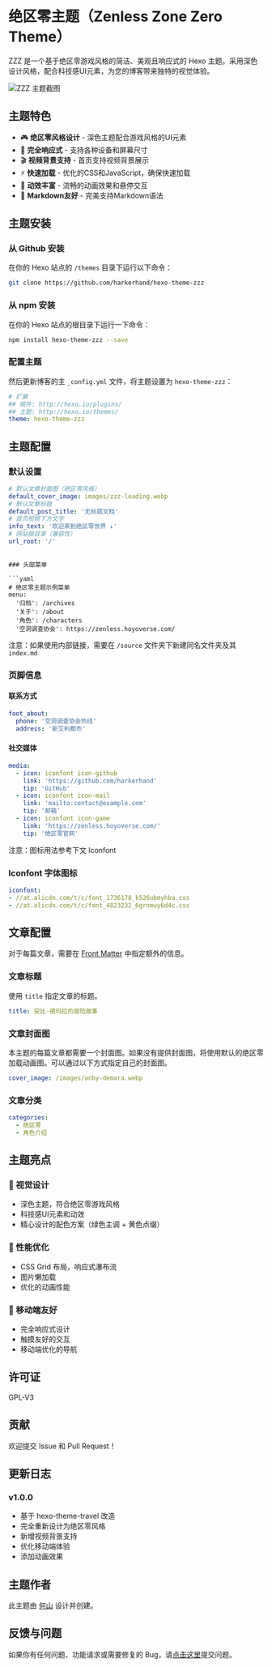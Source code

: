 # 绝区零主题（Zenless Zone Zero Theme）

ZZZ 是一个基于绝区零游戏风格的简洁、美观且响应式的 Hexo 主题。采用深色设计风格，配合科技感UI元素，为您的博客带来独特的视觉体验。

![ZZZ 主题截图](source/images/screenshot.png)

## 主题特色

- 🎮 **绝区零风格设计** - 深色主题配合游戏风格的UI元素
- 📱 **完全响应式** - 支持各种设备和屏幕尺寸
- 🎬 **视频背景支持** - 首页支持视频背景展示
- ⚡ **快速加载** - 优化的CSS和JavaScript，确保快速加载
- 🌈 **动效丰富** - 流畅的动画效果和悬停交互
- 📝 **Markdown友好** - 完美支持Markdown语法

## 主题安装

### 从 Github 安装

在你的 Hexo 站点的 `/themes` 目录下运行以下命令：

```sh
git clone https://github.com/harkerhand/hexo-theme-zzz
```

### 从 npm 安装

在你的 Hexo 站点的根目录下运行一下命令：

```sh
npm install hexo-theme-zzz --save
```

### 配置主题

然后更新博客的主 `_config.yml` 文件，将主题设置为 `hexo-theme-zzz`：

```yaml
# 扩展
## 插件: http://hexo.io/plugins/
## 主题: http://hexo.io/themes/
theme: hexo-theme-zzz
```

## 主题配置

### 默认设置

```yaml
# 默认文章封面图（绝区零风格）
default_cover_image: images/zzz-loading.webp
# 默认文章标题
default_post_title: '无标题文档'
# 首页视频下方文字
info_text: '欢迎来到绝区零世界 ↓'
# 网站根目录（兼容性）
url_root: '/'
```
```

### 头部菜单

```yaml
# 绝区零主题示例菜单
menu:
  '归档': /archives
  '关于': /about
  '角色': /characters
  '空洞调查协会': https://zenless.hoyoverse.com/
```

注意：如果使用内部链接，需要在 `/source` 文件夹下新建同名文件夹及其 `index.md`

### 页脚信息

#### 联系方式

```yaml
foot_about:
  phone: '空洞调查协会热线'
  address: '新艾利都市'
```

#### 社交媒体

```yaml
media:
  - icon: iconfont icon-github
    link: 'https://github.com/harkerhand'
    tip: 'GitHub'
  - icon: iconfont icon-mail
    link: 'mailto:contact@example.com'
    tip: '邮箱'
  - icon: iconfont icon-game
    link: 'https://zenless.hoyoverse.com/'
    tip: '绝区零官网'
```

注意：图标用法参考下文 Iconfont

### Iconfont 字体图标

```yaml
iconfont:
- //at.alicdn.com/t/c/font_1736178_k526ubmyhba.css
- //at.alicdn.com/t/c/font_4823232_6grnmuy6d4c.css
```

## 文章配置

对于每篇文章，需要在 [Front Matter](https://hexo.io/docs/front-matter.html) 中指定额外的信息。

### 文章标题

使用 `title` 指定文章的标题。

```yaml
title: 安比·德玛拉的冒险故事
```

### 文章封面图

本主题的每篇文章都需要一个封面图。如果没有提供封面图，将使用默认的绝区零加载动画图。可以通过以下方式指定自己的封面图。

```yaml
cover_image: /images/anby-demara.webp
```

### 文章分类

```yaml
categories:
  - 绝区零
  - 角色介绍
```

## 主题亮点

### 🎨 视觉设计
- 深色主题，符合绝区零游戏风格
- 科技感UI元素和动效
- 精心设计的配色方案（绿色主调 + 黄色点缀）

### 🚀 性能优化
- CSS Grid 布局，响应式瀑布流
- 图片懒加载
- 优化的动画性能

### 📱 移动端友好
- 完全响应式设计
- 触摸友好的交互
- 移动端优化的导航

## 许可证

GPL-V3

## 贡献

欢迎提交 Issue 和 Pull Request！

## 更新日志

### v1.0.0
- 基于 hexo-theme-travel 改造
- 完全重新设计为绝区零风格
- 新增视频背景支持
- 优化移动端体验
- 添加动画效果

## 主题作者

此主题由 [何山](http://www.harkerhand.online/) 设计并创建。

## 反馈与问题

如果你有任何问题、功能请求或需要修复的 Bug，请[点击这里](https://github.com/harkerhand/hexo-theme-travel/issues/new)提交问题。

